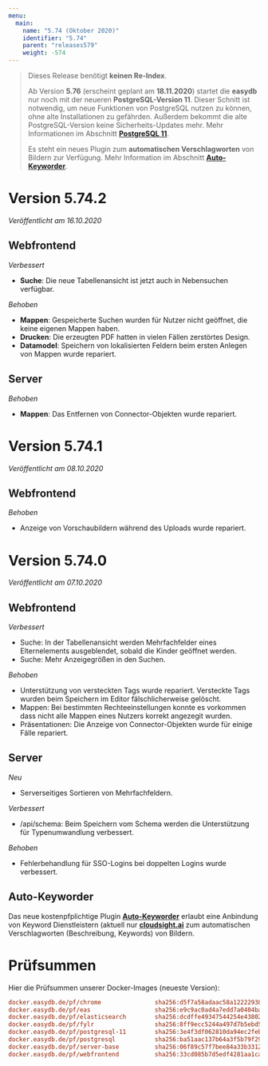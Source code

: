 ```yaml
---
menu:
  main:
    name: "5.74 (Oktober 2020)"
    identifier: "5.74"
    parent: "releases579"
    weight: -574
---
```


> Dieses Release benötigt **keinen Re-Index**.
>
> Ab Version **5.76** (erscheint geplant am **18.11.2020**) startet die **easydb** nur noch mit der neueren **PostgreSQL-Version 11**. Dieser Schnitt ist notwendig, um neue Funktionen von PostgreSQL nutzen zu können, ohne alte Installationen zu gefährden. Außerdem bekommt die alte PostgreSQL-Version keine Sicherheits-Updates mehr. Mehr Informationen im Abschnitt **[PostgreSQL 11](../5.73#postgres-11)**.
>
> Es steht ein neues Plugin zum **automatischen Verschlagworten** von Bildern zur Verfügung. Mehr Information im Abschnitt **[Auto-Keyworder](#auto-keyworder)**.

# Version 5.74.2

*Veröffentlicht am 16.10.2020*

## Webfrontend

*Verbessert*

* **Suche**: Die neue Tabellenansicht ist jetzt auch in Nebensuchen verfügbar.

*Behoben*

* **Mappen**: Gespeicherte Suchen wurden für Nutzer nicht geöffnet, die keine eigenen Mappen haben.
* **Drucken**: Die erzeugten PDF hatten in vielen Fällen zerstörtes Design.
* **Datamodel**: Speichern von lokalisierten Feldern beim ersten Anlegen von Mappen wurde repariert.

## Server

*Behoben*

* **Mappen**: Das Entfernen von Connector-Objekten wurde repariert.

# Version 5.74.1

*Veröffentlicht am 08.10.2020*

## Webfrontend

*Behoben*

* Anzeige von Vorschaubildern während des Uploads wurde repariert.

# Version 5.74.0

*Veröffentlicht am 07.10.2020*

## Webfrontend

*Verbessert*

* Suche: In der Tabellenansicht werden Mehrfachfelder eines Elternelements ausgeblendet, sobald die Kinder geöffnet werden.
* Suche: Mehr Anzeigegrößen in den Suchen.

*Behoben*

* Unterstützung von versteckten Tags wurde repariert. Versteckte Tags wurden beim Speichern im Editor fälschlicherweise gelöscht.
* Mappen: Bei bestimmten Rechteeinstellungen konnte es vorkommen dass nicht alle Mappen eines Nutzers korrekt angezegit wurden.
* Präsentationen: Die Anzeige von Connector-Objekten wurde für einige Fälle repariert.

## Server

*Neu*

- Serverseitiges Sortieren von Mehrfachfeldern.

*Verbessert*

* /api/schema: Beim Speichern vom Schema werden die Unterstützung für Typenumwandlung verbessert.

*Behoben*

* Fehlerbehandlung für SSO-Logins bei doppelten Logins wurde verbessert.

## Auto-Keyworder

Das neue kostenpfplichtige Plugin [**Auto-Keyworder**](../../../en/webfrontend/datamanagement/features/keyword_plugin/) erlaubt eine Anbindung von Keyword Dienstleistern (aktuell nur [**cloudsight.ai**](https://couldsight.ai) zum automatischen Verschlagworten (Beschreibung, Keywords) von Bildern.

# Prüfsummen

Hier die Prüfsummen unserer Docker-Images (neueste Version):

```ini
docker.easydb.de/pf/chrome               sha256:d5f7a58adaac58a12222938ef95187f0bbdac4700131b1c3bfae21cf3ee6421e
docker.easydb.de/pf/eas                  sha256:e9c9ac0ad4a7edd7a0404bace2cdf4da84491cb841b6dfb17ddb9eb7af68e99c
docker.easydb.de/pf/elasticsearch        sha256:dcdffe49347544254e438029bcd5e784287842dfb4324c0ec4f2d96784bc2e7c
docker.easydb.de/pf/fylr                 sha256:8ff9ecc5244a497d7b5ebd59f34fa8592a949a4c5d3463dbe20c9148b178cfb8
docker.easydb.de/pf/postgresql-11        sha256:3e4f3df062810da94ec2feb7d54fa6c8aa271c600b57330086fe9c4c0623f0ff
docker.easydb.de/pf/postgresql           sha256:ba51aac137b64a3f5b79f29af94b98114994a34757d0f16885027f78b60c778c
docker.easydb.de/pf/server-base          sha256:06f89c57f7bee84a33b3312973bac58a246c5bb9e3029a87cf07c2ca0510650e
docker.easydb.de/pf/webfrontend          sha256:33cd085b7d5edf4281aa1ca3a83db6a445fe3d30848d77bc01141921e0ee865c
```

